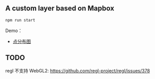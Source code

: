 ## A custom layer based on Mapbox

```bash
npm run start
```

Demo：
* [点分布图](https://xiaoiver.github.io/custom-mapbox-layer/PointCloudLayer.html)

## TODO

regl 不支持 WebGL2: https://github.com/regl-project/regl/issues/378
